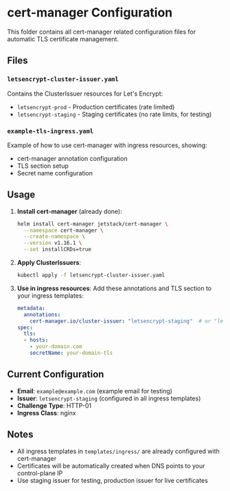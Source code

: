 # cert-manager Configuration

This folder contains all cert-manager related configuration files for automatic TLS certificate management.

## Files

### `letsencrypt-cluster-issuer.yaml`
Contains the ClusterIssuer resources for Let's Encrypt:
- `letsencrypt-prod` - Production certificates (rate limited)
- `letsencrypt-staging` - Staging certificates (no rate limits, for testing)

### `example-tls-ingress.yaml`
Example of how to use cert-manager with ingress resources, showing:
- cert-manager annotation configuration
- TLS section setup
- Secret name configuration

## Usage

1. **Install cert-manager** (already done):
   ```bash
   helm install cert-manager jetstack/cert-manager \
     --namespace cert-manager \
     --create-namespace \
     --version v1.16.1 \
     --set installCRDs=true
   ```

2. **Apply ClusterIssuers**:
   ```bash
   kubectl apply -f letsencrypt-cluster-issuer.yaml
   ```

3. **Use in ingress resources**:
   Add these annotations and TLS section to your ingress templates:
   ```yaml
   metadata:
     annotations:
       cert-manager.io/cluster-issuer: "letsencrypt-staging"  # or "letsencrypt-prod"
   spec:
     tls:
     - hosts:
       - your-domain.com
       secretName: your-domain-tls
   ```

## Current Configuration

- **Email**: `example@example.com` (example email for testing)
- **Issuer**: `letsencrypt-staging` (configured in all ingress templates)
- **Challenge Type**: HTTP-01
- **Ingress Class**: nginx

## Notes

- All ingress templates in `templates/ingress/` are already configured with cert-manager
- Certificates will be automatically created when DNS points to your control-plane IP
- Use staging issuer for testing, production issuer for live certificates
